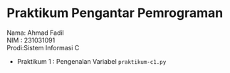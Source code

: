 # Praktikum Pengantar Pemrograman 
<div>Nama: Ahmad Fadil</div>
<div>NIM : 231031091</div>
<div>Prodi:Sistem Informasi C</div>

* Praktikum 1 : Pengenalan Variabel `praktikum-c1.py`
